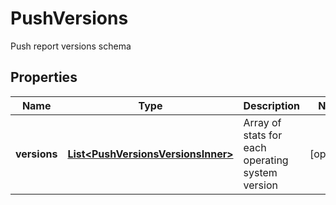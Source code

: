 

# PushVersions

Push report versions schema

## Properties

| Name | Type | Description | Notes |
|------------ | ------------- | ------------- | -------------|
|**versions** | [**List&lt;PushVersionsVersionsInner&gt;**](PushVersionsVersionsInner.md) | Array of stats for each operating system version |  [optional] |



